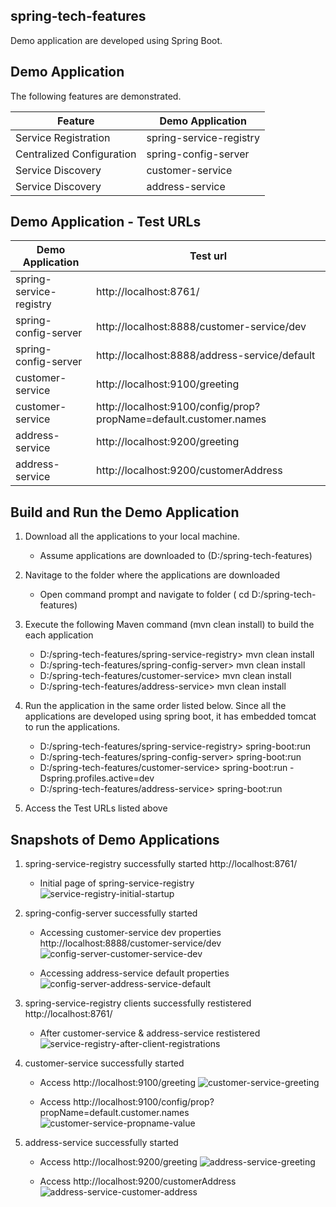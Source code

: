 ## spring-tech-features

Demo application are developed using Spring Boot.

## Demo Application

The following features are demonstrated.

Feature | Demo Application
--- |---
Service Registration | spring-service-registry
Centralized Configuration | spring-config-server
Service Discovery | customer-service
Service Discovery | address-service


## Demo Application - Test URLs

Demo Application |Test url
--- |---
spring-service-registry | http://localhost:8761/
spring-config-server | http://localhost:8888/customer-service/dev
spring-config-server | http://localhost:8888/address-service/default
customer-service | http://localhost:9100/greeting
customer-service | http://localhost:9100/config/prop?propName=default.customer.names
address-service | http://localhost:9200/greeting
address-service | http://localhost:9200/customerAddress

## Build and Run the Demo Application 

1. Download all the applications to your local machine. 
    - Assume applications are downloaded to (D:/spring-tech-features)
	
2. Navitage to the folder where the applications are downloaded
	- Open command prompt and navigate to folder ( cd D:/spring-tech-features)
	
3. Execute the following Maven command (mvn clean install) to build the each application
	- D:/spring-tech-features/spring-service-registry> mvn clean install
	- D:/spring-tech-features/spring-config-server> mvn clean install
	- D:/spring-tech-features/customer-service> mvn clean install
	- D:/spring-tech-features/address-service> mvn clean install
	
4. Run the application in the same order listed below. Since all the applications are developed using spring boot, it has embedded tomcat to run the applications.
	- D:/spring-tech-features/spring-service-registry> spring-boot:run
	- D:/spring-tech-features/spring-config-server> spring-boot:run
	- D:/spring-tech-features/customer-service> spring-boot:run -Dspring.profiles.active=dev
	- D:/spring-tech-features/address-service> spring-boot:run

5. Access the Test URLs listed above 

## Snapshots of Demo Applications

1. spring-service-registry successfully started http://localhost:8761/
	- Initial page of spring-service-registry
	![service-registry-initial-startup](https://user-images.githubusercontent.com/33663711/34145253-27c4f5f8-e4bb-11e7-9601-e18ba38d851c.PNG)

2. spring-config-server successfully started
	- Accessing customer-service dev properties http://localhost:8888/customer-service/dev
	![config-server-customer-service-dev](https://user-images.githubusercontent.com/33663711/34145258-28fce778-e4bb-11e7-93eb-fa6bebf302df.PNG)
		
	- Accessing address-service default properties
	![config-server-address-service-default](https://user-images.githubusercontent.com/33663711/34145257-28c28c68-e4bb-11e7-9884-5b0b5ed9508b.PNG)
	
3. spring-service-registry  clients successfully restistered http://localhost:8761/
	- After customer-service & address-service restistered
	![service-registry-after-client-registrations](https://user-images.githubusercontent.com/33663711/34145251-278926e0-e4bb-11e7-9cca-c80a937a6e2f.PNG)

4. customer-service successfully started
	- Access http://localhost:9100/greeting
	![customer-service-greeting](https://user-images.githubusercontent.com/33663711/34145249-26dc68d8-e4bb-11e7-80e8-8e122e08857e.PNG)
	
	- Access http://localhost:9100/config/prop?propName=default.customer.names 
	![customer-service-propname-value](https://user-images.githubusercontent.com/33663711/34145250-274e3c4c-e4bb-11e7-982f-ebe37353405a.PNG)

5. address-service successfully started
	- Access http://localhost:9200/greeting
	![address-service-greeting](https://user-images.githubusercontent.com/33663711/34145255-284316e0-e4bb-11e7-9173-eee7f80351e5.PNG)
	
	- Access http://localhost:9200/customerAddress 
	![address-service-customer-address](https://user-images.githubusercontent.com/33663711/34145254-280332b4-e4bb-11e7-9f4e-b0cc57b1566c.PNG)